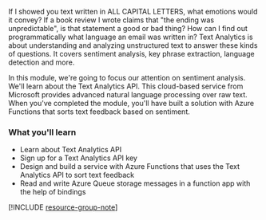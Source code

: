 If I showed you text written in ALL CAPITAL LETTERS, what emotions would it convey? If a book review I wrote claims that "the ending was unpredictable", is that statement a good or bad thing? How can I find out programmatically what language an email was written in? Text Analytics is about understanding and analyzing unstructured text to answer these kinds of questions. It covers sentiment analysis, key phrase extraction, language detection and more.  

 In this module, we're going to focus our attention on sentiment analysis. We'll learn about the Text Analytics API. This cloud-based service from Microsoft provides advanced natural language processing over raw text. When you've completed the module, you'll have built a solution with Azure Functions that sorts text feedback based on sentiment.

### What you'll learn

- Learn about Text Analytics API
- Sign up for a Text Analytics API key
- Design and build a service with Azure Functions that uses the Text Analytics API to sort text feedback
- Read and write Azure Queue storage messages in a function app with the help of bindings


[!INCLUDE [resource-group-note](./rg-notice.md)]